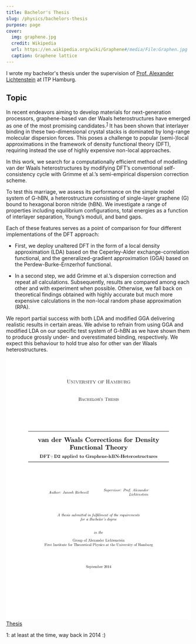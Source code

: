 ```yaml
---
title: Bachelor's Thesis
slug: /physics/bachelors-thesis
purpose: page
cover:
  img: graphene.jpg
  credit: Wikipedia
  url: https://en.wikipedia.org/wiki/Graphene#/media/File:Graphen.jpg
  caption: Graphene lattice
---
```


I wrote my bachelor's thesis under the supervision of [Prof. Alexander Lichtenstein](https://theorie.physnet.uni-hamburg.de/group_magno/?page_id=43) at ITP Hamburg.

## Topic

In recent endeavors aiming to develop materials for next-generation processors, graphene-based van der Waals heterostructures have emerged as one of the most promising candidates.<sup>[1](#ftn1)</sup> It has been shown that interlayer binding in these two-dimensional crystal stacks is dominated by long-range molecular dispersion forces. This poses a challenge to popular (semi-)local approximations in the framework of density functional theory (DFT), requiring instead the use of highly expensive non-local approaches.

In this work, we search for a computationally efficient method of modelling van der Waals heterostructures by modifying DFT’s conventional self-consistency cycle with Grimme et al.’s semi-empirical dispersion correction scheme.

To test this marriage, we assess its performance on the simple model system of G-hBN, a heterostructure consisting of single-layer graphene (G) bound to hexagonal boron nitride (hBN). We investigate a range of properties including equilibrium configurations, total energies as a function of interlayer separation, Young’s moduli, and band gaps.

Each of these features serves as a point of comparison for four different implementations of the DFT approach:

- First, we deploy unaltered DFT in the form of a local density approximation (LDA) based on the Ceperley-Alder exchange-correlation functional, and the generalized-gradient approximation (GGA) based on the Perdew-Burke-Ernzerhof functional.

- In a second step, we add Grimme et al.’s dispersion correction and repeat all calculations.
  Subsequently, results are compared among each other and with experiment when possible. Otherwise, we fall back on theoretical findings obtained with highly accurate but much more expensive calculations in the non-local random phase approximation (RPA).

We report partial success with both LDA and modified GGA delivering realistic results in certain areas. We advise to refrain from using GGA and modified LDA on our specific test system of G-hBN as we have shown them to produce grossly under- and overestimated binding, respectively. We expect this behaviour to hold true also for other van der Waals heterostructures.

<div class="grid docs">

[![Thesis](thesis.png) Thesis](thesis.pdf)

</div>

<a name="ftn1">1</a>: at least at the time, way back in 2014 :)
